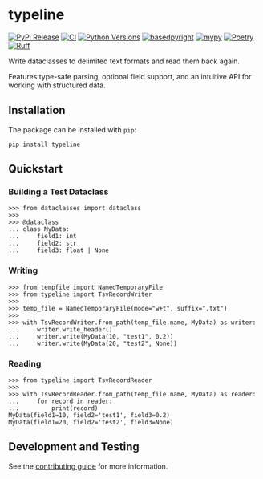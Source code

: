 # typeline

[![PyPi Release](https://badge.fury.io/py/typeline.svg)](https://badge.fury.io/py/typeline)
[![CI](https://github.com/clintval/typeline/actions/workflows/tests.yml/badge.svg?branch=main)](https://github.com/clintval/typeline/actions/workflows/tests.yml?query=branch%3Amain)
[![Python Versions](https://img.shields.io/badge/python-3.10_|_3.11_|_3.12_|_3.13-blue)](https://github.com/clintval/typeline)
[![basedpyright](https://img.shields.io/badge/basedpyright-checked-42b983)](https://docs.basedpyright.com/latest/)
[![mypy](https://www.mypy-lang.org/static/mypy_badge.svg)](https://mypy-lang.org/)
[![Poetry](https://img.shields.io/endpoint?url=https://python-poetry.org/badge/v0.json)](https://python-poetry.org/)
[![Ruff](https://img.shields.io/endpoint?url=https://raw.githubusercontent.com/astral-sh/ruff/main/assets/badge/v2.json)](https://docs.astral.sh/ruff/)

Write dataclasses to delimited text formats and read them back again.

Features type-safe parsing, optional field support, and an intuitive API for working with structured data.

## Installation

The package can be installed with `pip`:

```console
pip install typeline
```

## Quickstart

### Building a Test Dataclass

```pycon
>>> from dataclasses import dataclass
>>>
>>> @dataclass
... class MyData:
...     field1: int
...     field2: str
...     field3: float | None

```

### Writing

```pycon
>>> from tempfile import NamedTemporaryFile
>>> from typeline import TsvRecordWriter
>>> 
>>> temp_file = NamedTemporaryFile(mode="w+t", suffix=".txt")
>>>
>>> with TsvRecordWriter.from_path(temp_file.name, MyData) as writer:
...     writer.write_header()
...     writer.write(MyData(10, "test1", 0.2))
...     writer.write(MyData(20, "test2", None))

```

### Reading

```pycon
>>> from typeline import TsvRecordReader
>>> 
>>> with TsvRecordReader.from_path(temp_file.name, MyData) as reader:
...     for record in reader:
...         print(record)
MyData(field1=10, field2='test1', field3=0.2)
MyData(field1=20, field2='test2', field3=None)

```

## Development and Testing

See the [contributing guide](./CONTRIBUTING.md) for more information.
